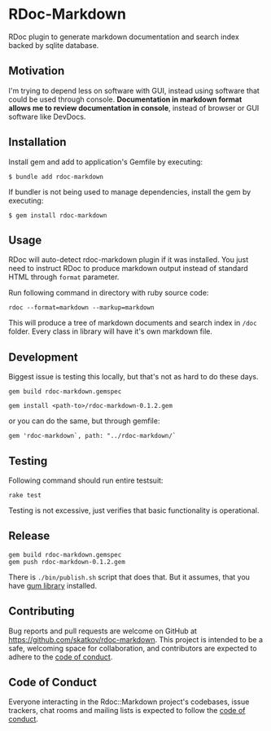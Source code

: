 # RDoc-Markdown
RDoc plugin to generate markdown documentation and search index backed by sqlite database.

## Motivation
I'm trying to depend less on software with GUI, instead using software that could be used through console. **Documentation in markdown format allows me to review documentation in console**, instead of browser or GUI software like DevDocs.

## Installation

Install gem and add to application's Gemfile by executing:

    $ bundle add rdoc-markdown

If bundler is not being used to manage dependencies, install the gem by executing:

    $ gem install rdoc-markdown

## Usage
RDoc will auto-detect rdoc-markdown plugin if it was installed. You just need to instruct RDoc to produce markdown output instead of standard HTML through `format` parameter.

Run following command in directory with ruby source code:

`rdoc --format=markdown --markup=markdown`

This will produce a tree of markdown documents and search index in `/doc` folder. Every class in library will have it's own markdown file.

## Development
Biggest issue is testing this locally, but that's not as hard to do these days.

```
gem build rdoc-markdown.gemspec
```

```
gem install <path-to>/rdoc-markdown-0.1.2.gem
```

or you can do the same, but through gemfile:

```
gem 'rdoc-markdown`, path: "../rdoc-markdown/`
```

## Testing
Following command should run entire testsuit:
```
rake test
```
Testing is not excessive, just verifies that basic functionality is operational.
## Release
```
gem build rdoc-markdown.gemspec
gem push rdoc-markdown-0.1.2.gem
```

There is `./bin/publish.sh` script that does that. But it assumes, that you have [gum library](https://github.com/charmbracelet/gum) installed.

## Contributing

Bug reports and pull requests are welcome on GitHub at https://github.com/skatkov/rdoc-markdown. This project is intended to be a safe, welcoming space for collaboration, and contributors are expected to adhere to the [code of conduct](https://github.com/skatkov/rdoc-markdown/blob/master/CODE_OF_CONDUCT.md).

## Code of Conduct

Everyone interacting in the Rdoc::Markdown project's codebases, issue trackers, chat rooms and mailing lists is expected to follow the [code of conduct](https://github.com/skatkov/rdoc-markdown/blob/master/CODE_OF_CONDUCT.md).
